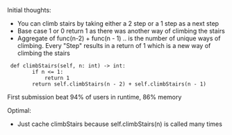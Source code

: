 Initial thoughts:
- You can climb stairs by taking either a 2 step or a 1 step as a next step
- Base case 1 or 0 return 1 as there was another way of climbing the stairs
- Aggregate of func(n-2) + func(n - 1) .. is the number of unique ways of climbing. Every "Step" results in a return of 1 which is a new way of climbing the stairs
```
 def climbStairs(self, n: int) -> int:
        if n <= 1:
            return 1
        return self.climbStairs(n - 2) + self.climbStairs(n - 1)
```

First submission beat 94% of users in runtime, 86% memory

Optimal:
- Just cache climbStairs because self.climbStairs(n) is called many times

